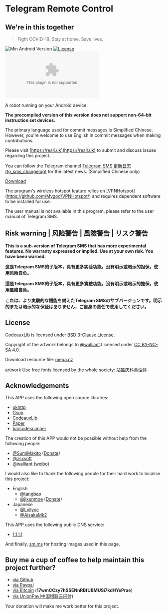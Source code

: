 # Telegram Remote Control

## We're in this together

> Fight COVID-19. Stay at home. Save lives.

![Min Android Version](https://img.shields.io/badge/Min%20Android%20Version-7.0-orange.svg?style=flat-square)
[![License](https://img.shields.io/badge/License-BSD%203--Clause-blue.svg?style=flat-square)](https://github.com/telegram-sms/telegram-rc/blob/master/LICENSE)
[![GitHub Releases](https://img.shields.io/github/downloads/telegram-sms/telegram-rc/latest/app-release.apk?style=flat-square)](https://github.com/telegram-sms/telegram-rc/releases/latest)

A robot running on your Android device.

**The precompiled version of this version does not support non-64-bit instruction set devices.**

The primary language used for commit messages is Simplified Chinese. However, you're welcome to use English in commit messages when making contributions.

Please visit [https://reall.uk](https://reall.uk) to submit and discuss issues regarding this project.

You can follow the Telegram channel [Telegram SMS 更新日志 (tg_sms_changelog)](https://t.me/tg_sms_changelog) for the latest news. (Simplified Chinese only)

[Download](https://github.com/telegram-sms/telegram_remote_control/releases)

The program's wireless hotspot feature relies on [VPNHotspot] (https://github.com/Mygod/VPNHotspot/) and requires dependent software to be installed for use.

The user manual is not available in this program, please refer to the user manual of Telegram SMS.

## Risk warning | 风险警告 | 風險警告 | リスク警告

**This is a sub-version of Telegram SMS that has more experimental features. No warranty expressed or implied. Use at your own risk. You have been warned.**

**这是Telegram SMS的子版本，具有更多实验功能。没有明示或暗示的担保，使用风险自负。**

**這是Telegram SMS的子版本，具有更多實驗功能。沒有明示或暗示的擔保，使用風險自負。**

**これは、より実験的な機能を備えたTelegram SMSのサブバージョンです。明示的または暗示的な保証はありません，ご自身の責任で使用してください。**

## License

CodeauxLib is licensed under [BSD 3-Clause License](https://github.com/telegram-sms/telegram-sms/blob/master/codeauxlib-license/LICENSE).

Copyright of the artwork belongs to [@walliant](https://www.pixiv.net/member.php?id=5600144).Licensed under [CC BY-NC-SA 4.0](https://creativecommons.org/licenses/by-nc-sa/4.0/).

Download resource file: [mega.nz](https://mega.nz/#F!TmwQSYjD!XN-uVfciajwy3okjIdpCAQ)

artwork Use free fonts licensed by the whole society: [站酷庆科黄油体](https://www.zcool.com.cn/work/ZMTg5MDEyMDQ=.html)

## Acknowledgements

This APP uses the following open source libraries:

- [okhttp](https://github.com/square/okhttp)
- [Gson](https://github.com/google/gson)
- [CodeauxLib](https://gist.github.com/SumiMakito/59992fd15a865c3b9709b8e2c3bc9cf1)
- [Paper](https://github.com/pilgr/Paper)
- [barcodescanner](https://github.com/dm77/barcodescanner)

The creation of this APP would not be possible without help from the following people:

- [@SumiMakito](https://github.com/SumiMakito) ([Donate](https://paypal.me/makito))
- [@zsxsoft](https://github.com/zsxsoft)
- [@walliant](https://www.pixiv.net/member.php?id=5600144) ([weibo](https://www.weibo.com/p/1005053186671274))

I would also like to thank the following people for their hard work to localise this project:

- English
  - [@tangbao](https://github.com/tangbao)
  - [@jixunmoe](https://github.com/jixunmoe) ([Donate](https://paypal.me/jixun))
- Japanese
  - [@Lollycc](https://github.com/lollycc)
  - [@AisakaMk2](https://github.com/AisakaMk2)

This APP uses the following public DNS service:

- [1.1.1.1](https://1.1.1.1/)

And finally, [sm.ms](https://sm.ms) for hosting images used in this page.

## Buy me a cup of coffee to help maintain this project further?

- [via Github](https://get.telegram-sms.com/donate/github)
- [via Paypal](https://get.telegram-sms.com/donate/paypal)
- [via Bitcoin](bitcoin:17wmCCzy7hSSENnRBfUBMUSi7kdHYePrae) (**17wmCCzy7hSSENnRBfUBMUSi7kdHYePrae**)
- [via UnionPay(中国银联云闪付)](https://get.telegram-sms.com/donate/unionpay)

Your donation will make me work better for this project.
